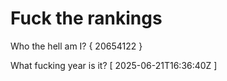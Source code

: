 # Fuck the rankings

Who the hell am I?
{ 20654122 }

What fucking year is it?
[ 2025-06-21T16:36:40Z ]
